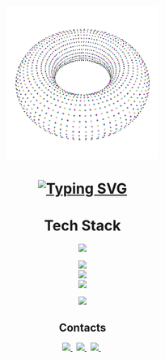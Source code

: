 <div align="center">
<div><img src="torus.gif" width="300"></div>
<h1>
<a href="https://git.io/typing-svg"><img src="https://readme-typing-svg.demolab.com?font=Space+Mono&size=40&duration=2000&pause=10000&color=61AFEF&background=F0B86200&center=true&vCenter=true&width=435&lines=Sharon+Basovich" alt="Typing SVG" /></a>
</h1>

<h1>Tech Stack</h1>

![](https://github-readme-stats.vercel.app/api/top-langs/?username=sharonbasovich&theme=one_dark_pro&hide_border=false&include_all_commits=false&count_private=true&layout=compact)<br>

<img src="https://skillicons.dev/icons?i=ts,js,java,cpp,html,css"/><br>
<img src="https://skillicons.dev/icons?i=nextjs,vite,react,threejs,vercel,express"/><br>
<img src="https://skillicons.dev/icons?i=blender,unity,figma,vscode,git,github"/><br>

![](https://github-readme-streak-stats.herokuapp.com/?user=sharonbasovich&theme=one_dark_pro&hide_border=false)<br/>

  <h2>Contacts</h2>
  <p>
    <a href="https://linkedin.com/in/sharon-basovich">
      <img src="https://skillicons.dev/icons?i=linkedin"/>
    </a>&nbsp;
    <a href="https://github.com/sharonbasovich">
      <img src="https://skillicons.dev/icons?i=github"/>
    </a>&nbsp;
    <a href="mailto:basovichsharon@gmail.com">
      <img src="https://skillicons.dev/icons?i=gmail"/>
    </a>&nbsp;
  </p>
</div>
